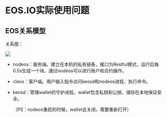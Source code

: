 # EOS.IO实际使用问题

## EOS关系模型

关系图：

![](photo/Accounts-and-Wallets-Overview.png)

- nodeos：服务端。建立在本机的私有链条，接口为Restful模式，运行后每0.5s生成一个块。通过nodeos可以进行账户和合约操作。

- cleos：客户端。用户输入指令访问keosd和nodeos进程，执行命令。

- keosd：管理wallet的守护进程，wallet包含私钥和公钥，储存在本地保证安全。

  （PS：nodeos重启的时候，wallet会关闭，需要重新打开）

